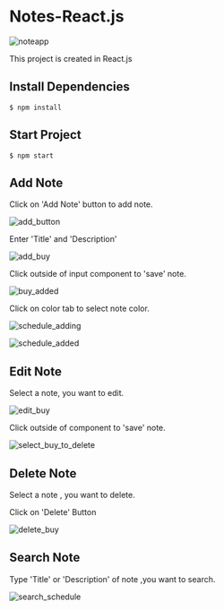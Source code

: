 # Notes-React.js
![noteapp](https://user-images.githubusercontent.com/102342620/219931707-d762260a-43c7-42b7-9069-d99a3fd8bb33.png)

This project is created in React.js

## Install Dependencies
```
$ npm install
```

## Start Project
```
$ npm start
```

## Add Note
Click on 'Add Note' button to add note.

![add_button](https://user-images.githubusercontent.com/102342620/209444923-3952c8c3-ab64-4f67-801b-3073f759a5e2.png)

Enter 'Title' and 'Description'

![add_buy](https://user-images.githubusercontent.com/102342620/209444985-a1fa59b6-1876-41a4-b29c-11ba65e83365.png)

Click outside of input component to 'save' note.

![buy_added](https://user-images.githubusercontent.com/102342620/209445020-9cd1e736-22b1-44ad-8a5c-e0db5e883263.png)

Click on color tab to select note color.

![schedule_adding](https://user-images.githubusercontent.com/102342620/209445127-e91f0fee-1cb0-4b6b-bac1-6e38bc392a4b.png)

![schedule_added](https://user-images.githubusercontent.com/102342620/209445152-23408dc9-6dcd-4b3b-b08e-c9c083307366.png)


## Edit Note
Select a note, you want to edit.

![edit_buy](https://user-images.githubusercontent.com/102342620/209445228-2f7de075-5818-4720-b1a5-427b64dae8e0.png)

Click outside of component to 'save' note.

![select_buy_to_delete](https://user-images.githubusercontent.com/102342620/209445237-6666601c-ce58-44f5-ae86-407cdbb5dc3e.png)


## Delete Note
Select a note , you want to delete.

Click on 'Delete' Button

![delete_buy](https://user-images.githubusercontent.com/102342620/209445367-f53101c2-d392-427c-b6c6-faffaf24b26a.png)


## Search Note
Type 'Title' or 'Description' of note ,you want to search.

![search_schedule](https://user-images.githubusercontent.com/102342620/209445498-17c503ba-76a6-426e-86f0-aba8cad325ce.png)




